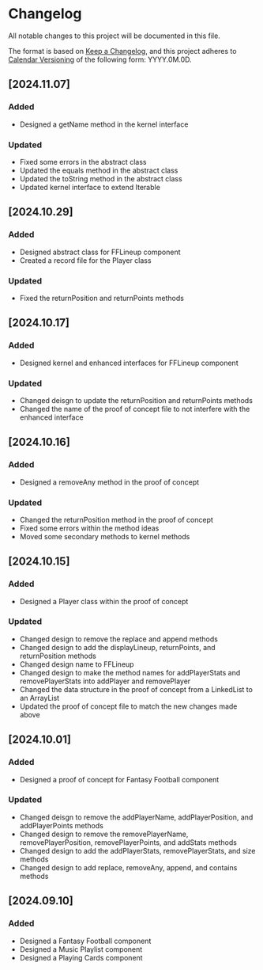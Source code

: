 # Changelog

All notable changes to this project will be documented in this file.

The format is based on [Keep a Changelog](https://keepachangelog.com/en/1.1.0/),
and this project adheres to [Calendar Versioning](https://calver.org/) of
the following form: YYYY.0M.0D.

## [2024.11.07]

### Added

- Designed a getName method in the kernel interface

### Updated

- Fixed some errors in the abstract class
- Updated the equals method in the abstract class
- Updated the toString method in the abstract class
- Updated kernel interface to extend Iterable

## [2024.10.29]

### Added

- Designed abstract class for FFLineup component
- Created a record file for the Player class

### Updated

- Fixed the returnPosition and returnPoints methods

## [2024.10.17]

### Added

- Designed kernel and enhanced interfaces for FFLineup component

### Updated

- Changed deisgn to update the returnPosition and returnPoints methods
- Changed the name of the proof of concept file to not interfere with the enhanced interface

## [2024.10.16]

### Added

- Designed a removeAny method in the proof of concept

### Updated

- Changed the returnPosition method in the proof of concept
- Fixed some errors within the method ideas
- Moved some secondary methods to kernel methods

## [2024.10.15]

### Added

- Designed a Player class within the proof of concept

### Updated

- Changed design to remove the replace and append methods
- Changed design to add the displayLineup, returnPoints, and returnPosition methods
- Changed design name to FFLineup
- Changed design to make the method names for addPlayerStats and removePlayerStats into addPlayer and removePlayer
- Changed the data structure in the proof of concept from a LinkedList to an ArrayList
- Updated the proof of concept file to match the new changes made above

## [2024.10.01]

### Added

- Designed a proof of concept for Fantasy Football component

### Updated

- Changed deisgn to remove the addPlayerName, addPlayerPosition, and addPlayerPoints methods
- Changed design to remove the removePlayerName, removePlayerPosition, removePlayerPoints, and addStats methods
- Changed design to add the addPlayerStats, removePlayerStats, and size methods
- Changed design to add replace, removeAny, append, and contains methods

## [2024.09.10]

### Added

- Designed a Fantasy Football component
- Designed a Music Playlist component
- Designed a Playing Cards component